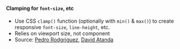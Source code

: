 #### Clamping for `font-size`, etc

* Use CSS `clamp()` function (optionally with `min()` & `max()`) to create responsive `font-size`, `line-height`, etc.
* Relies on viewport size, not component
* Source: [Pedro Rodgriguez](https://css-tricks.com/linearly-scale-font-size-with-css-clamp-based-on-the-viewport/), [David Atanda](https://css-tricks.com/beyond-media-queries-using-newer-html-css-features-for-responsive-designs/#setting-minimum-and-maximum-values-in-css)
